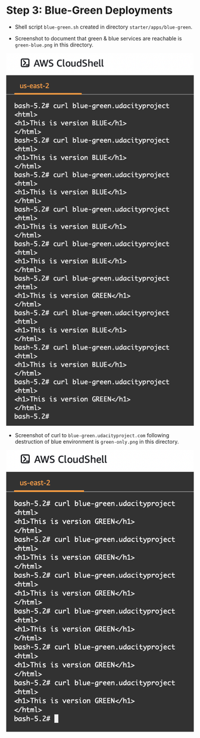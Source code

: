 # Step 3: Blue-Green Deployments
- Shell script `blue-green.sh` created in directory `starter/apps/blue-green`.

- Screenshot to document that green & blue services are reachable is `green-blue.png` in this directory.

![green-blue.png](green-blue.png)

- Screenshot of curl to `blue-green.udacityproject.com` following destruction of blue environment is `green-only.png` in this directory.

![green-only.png](green-only.png)
